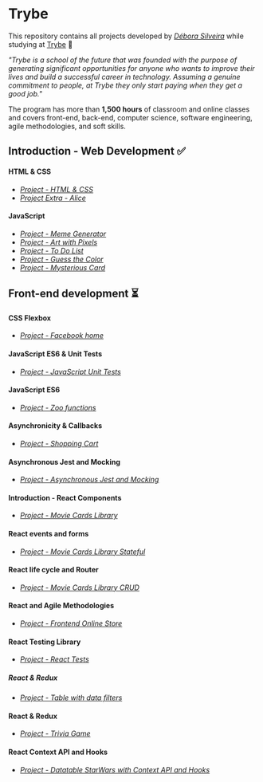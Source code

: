 # Trybe

This repository contains all projects developed by *[Débora Silveira](https://deboracosilveira.github.io/portfolio/)* while studying at [Trybe](https://www.betrybe.com/) :rocket:

*"Trybe is a school of the future that was founded with the purpose of generating significant opportunities for anyone who wants to improve their lives and build a successful career in technology. Assuming a genuine commitment to people, at Trybe they only start paying when they get a good job."*

The program has more than **1,500 hours** of classroom and online classes and covers front-end, back-end, computer science, software engineering, agile methodologies, and soft skills.

## Introduction - Web Development :white_check_mark:
#### HTML & CSS
- *[Project - HTML & CSS](https://github.com/deboracosilveira/projects_trybe/tree/master/project-01-html-css)*
- *[Project Extra - Alice ](https://github.com/deboracosilveira/projects_trybe/tree/master/project-extra-alice)*
#### JavaScript
- *[Project - Meme Generator](https://github.com/deboracosilveira/projects_trybe/tree/master/project-02-meme-generator)*
- *[Project - Art with Pixels](https://github.com/deboracosilveira/projects_trybe/tree/master/project-03-pixels-art)*
- *[Project - To Do List](https://github.com/deboracosilveira/projects_trybe/tree/master/project-04-todo-list)*
- *[Project - Guess the Color](https://github.com/deboracosilveira/projects_trybe/tree/master/project-05-color-guess)*
- *[Project - Mysterious Card](https://github.com/deboracosilveira/projects_trybe/tree/master/project-06-mistery-letter)*

## Front-end development :hourglass_flowing_sand:
#### CSS Flexbox
- *[Project - Facebook home](https://github.com/deboracosilveira/projects_trybe/tree/master/project-07-facebook-signup)*
#### JavaScript ES6 & Unit Tests
- *[Project - JavaScript Unit Tests](https://github.com/deboracosilveira/projects_trybe/tree/master/project-08-js-unit-tests)*
#### JavaScript ES6
- *[Project - Zoo functions](https://github.com/deboracosilveira/projects_trybe/tree/master/project-09-zoo-functions)*
#### Asynchronicity & Callbacks
- *[Project - Shopping Cart](https://github.com/deboracosilveira/projects_trybe/tree/master/project-10-shopping-cart)*
#### Asynchronous Jest and Mocking
- *[Project - Asynchronous Jest and Mocking](https://github.com/deboracosilveira/projects_trybe/tree/master/project-11-jest)*
#### Introduction - React Components
- *[Project - Movie Cards Library](https://github.com/deboracosilveira/projects_trybe/tree/master/project-12-movie-cards-library)*
#### React events and forms
- *[Project - Movie Cards Library Stateful](https://github.com/deboracosilveira/projects_trybe/tree/master/project-13-movie-card-library-stateful)*
#### React life cycle and Router
- *[Project - Movie Cards Library CRUD](https://github.com/deboracosilveira/projects_trybe/tree/master/project-14-movie-card-library-crud)*
#### React and Agile Methodologies
- *[Project - Frontend Online Store](https://github.com/deboracosilveira/projects_trybe/tree/master/project-15-frontend-online-store-01)*
#### React Testing Library
- *[Project - React Tests](https://github.com/deboracosilveira/projects_trybe/tree/master/project-16-react-testing-library)*
##### React & Redux
- *[Project - Table with data filters](https://github.com/deboracosilveira/projects_trybe/tree/master/project-17-react-redux-starwars-database-filters)*
#### React & Redux
- *[Project - Trivia Game](https://github.com/deboracosilveira/projects_trybe/tree/master/project-18-trivia-game)*
#### React Context API and Hooks
- *[Project - Datatable StarWars with Context API and Hooks](https://github.com/deboracosilveira/projects_trybe/tree/master/project-19-starwars-datatable-hooks)*

